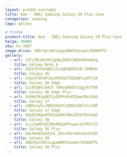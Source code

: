 ```yaml
---
layout: produk-casinghp
title: Bom - 2NE1 Samsung Galaxy S9 Plus Case
categories: samsung
tags: galaxy

# Produk
product-title: Bom - 2NE1 Samsung Galaxy S9 Plus Case
harga: 90000
sku: hn-3987
image-drive: 1N8rXpcn0CvLppaB8KhSezwml3VGHUPTU
gallery:
  - url: 1STjYRLDm29fjgU6yZdVFCN6949kVeQxg
    title: Galaxy Note 8
  - url: 1O2k7EthXn8BJiIu3qRXNI4Gl8-cP0K9x
    title: Galaxy S6
  - url: 1VqvIF9nXPt4LUPdbSA7IEUdAYLeOTJz8
    title: Galaxy S6 Edge
  - url: 1zz9TgNvC04ST-r0HcqROm532ggjk7f99
    title: Galaxy S6 Edge Plus
  - url: 1k964fAzgUE3JySQFPvExRZXwwYNziUUd
    title: Galaxy S7
  - url: 14BGvuyScrNKE29o5fLD85K1O6lYcn7bR
    title: Galaxy S7 Edge
  - url: 1Ke6Z2RqnHTUG3aQ58vPWiIRIE7knCAAZ
    title: Galaxy S8
  - url: 1LjL5yAFUZCGRo9KGyKPxvpwrkjPKFCiG
    title: Galaxy S8 Plus
  - url: 1AznkeQZEed3uL_2bsz49rxmkosQJSS3H
    title: Galaxy S9
  - url: 1N8rXpcn0CvLppaB8KhSezwml3VGHUPTU
    title: Galaxy S9 Plus
---
```

